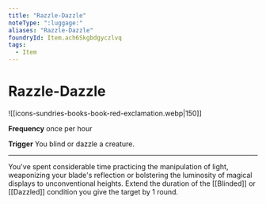 ```yaml
---
title: "Razzle-Dazzle"
noteType: ":luggage:"
aliases: "Razzle-Dazzle"
foundryId: Item.ach6Skgbdgyczlvq
tags:
  - Item
---
```


# Razzle-Dazzle
![[icons-sundries-books-book-red-exclamation.webp|150]]

**Frequency** once per hour

**Trigger** You blind or dazzle a creature.

* * *

You've spent considerable time practicing the manipulation of light, weaponizing your blade's reflection or bolstering the luminosity of magical displays to unconventional heights. Extend the duration of the [[Blinded]] or [[Dazzled]] condition you give the target by 1 round.
